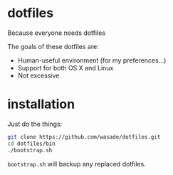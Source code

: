 # dotfiles
Because everyone needs dotfiles

The goals of these dotfiles are:

* Human-useful environment (for my preferences...)
* Support for both OS X and Linux
* Not excessive

# installation

Just do the things:

```bash
git clone https://github.com/wasade/dotfiles.git
cd dotfiles/bin
./bootstrap.sh
```

`bootstrap.sh` will backup any replaced dotfiles. 
